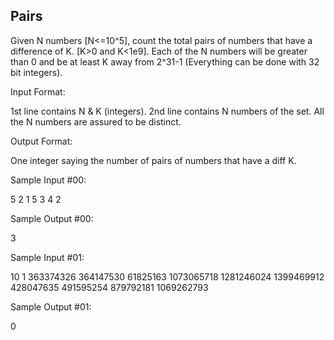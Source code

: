 ## Pairs

Given N numbers [N<=10^5], count the total pairs of numbers that have a difference of K. [K>0 and K<1e9]. Each of the N numbers will be greater than 0 and be at least K away from 2^31-1 (Everything can be done with 32 bit integers).

Input Format:

1st line contains N & K (integers).
2nd line contains N numbers of the set. All the N numbers are assured to be distinct.

Output Format:

One integer saying the number of pairs of numbers that have a diff K.

Sample Input #00:

5 2
1 5 3 4 2

Sample Output #00:

3

Sample Input #01:

10 1
363374326 364147530 61825163 1073065718 1281246024 1399469912 428047635 491595254 879792181 1069262793 

Sample Output #01:

0

